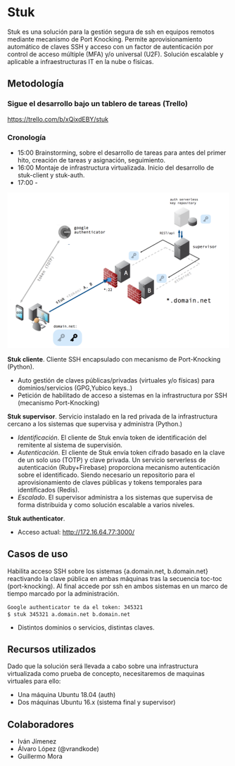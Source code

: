 # Stuk

Stuk es una solución para la gestión segura de ssh en equipos remotos mediante mecanismo de Port Knocking. Permite aprovisionamiento automático de claves SSH y acceso con un factor de autenticación por control de acceso múltiple (MFA) y/o universal (U2F). Solución escalable y aplicable a infraestructuras IT en la nube o físicas.

## Metodología
### Sigue el desarrollo bajo un **tablero de tareas** (Trello)

https://trello.com/b/xQixdEBY/stuk

### Cronología

* 15:00 Brainstorming, sobre el desarrollo de tareas para antes del primer hito, creación de tareas y asignación, seguimiento.
* 16:00 Montaje de infrastructura virtualizada. Inicio del desarrollo de stuk-client y stuk-auth.
* 17:00 - 

![](recursos/Screen%20Shot%202018-11-05%20at%2014.40.10.png)


**Stuk cliente**. Cliente SSH encapsulado con mecanismo de Port-Knocking (Python).
* Auto gestión de claves públicas/privadas (virtuales y/o físicas) para dominios/servicios (GPG,Yubico keys..)
* Petición de habilitado de acceso a sistemas en la infrastructura por SSH (mecanismo Port-Knocking)

**Stuk supervisor**. Servicio instalado en la red privada de la infrastructura cercano a los sistemas que supervisa y administra (Python.)
  * *Identificación*. El cliente de Stuk envía token de identificación del remitente al sistema de supervisión.  
  * *Autenticación*.  El cliente de Stuk envía token cifrado basado en la clave de un solo uso (TOTP) y clave privada. 
  Un servicio serverless de autenticación (Ruby+Firebase) proporciona mecanismo autenticación sobre el identificado. Siendo necesario un repositorio para el aprovisionamiento de claves públicas y tokens temporales para identificados (Redis).
  * *Escalado*. El supervisor administra a los sistemas que supervisa de forma distribuida y como solución escalable a varios niveles.

**Stuk authenticator**. 
 * Acceso actual: http://172.16.64.77:3000/

## Casos de uso

Habilita acceso SSH sobre los sistemas {a.domain.net, b.domain.net} reactivando la clave pública en ambas máquinas tras la secuencia toc-toc (port-knocking). Al final accede por ssh en ambos sistemas en un marco de tiempo marcado por la administración.

```
Google authenticator te da el token: 345321
$ stuk 345321 a.domain.net b.domain.net
```

* Distintos dominios o servicios, distintas claves.

## Recursos utilizados

Dado que la solución será llevada a cabo sobre una infrastructura virtualizada como prueba de concepto, necesitaremos de maquinas virtuales para ello:

* Una máquina Ubuntu 18.04 (auth) 
* Dos máquinas Ubuntu 16.x (sistema final y supervisor)


## Colaboradores

* Iván Jímenez
* Álvaro López (@vrandkode)
* Guillermo Mora
